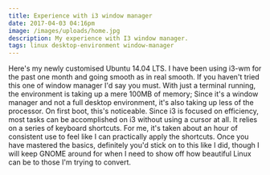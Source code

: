 ```yaml
---
title: Experience with i3 window manager
date: 2017-04-03 04:16pm
image: /images/uploads/home.jpg
description: My experience with I3 window manager.
tags: linux desktop-environment window-manager
---
```

Here's my newly customised Ubuntu 14.04 LTS. I have been using i3-wm for the past one month and going smooth as in real smooth. If you haven't tried this one of window manager I'd say you must. With just a terminal running, the environment is taking up a mere 100MB of memory; Since it's a window manager and not a full desktop environment, it's also taking up less of the processor. On first boot, this's noticeable. Since i3 is focused on efficiency, most tasks can be accomplished on i3 without using a cursor at all. It relies on a series of keyboard shortcuts. For me, it's taken about an hour of consistent use to feel like I can practically apply the shortcuts. Once you have mastered the basics, definitely you'd stick on to this like I did, though I will keep GNOME around for when I need to show off how beautiful Linux can be to those I'm trying to convert.
